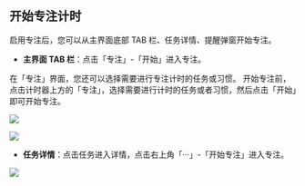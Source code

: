 ## 开始专注计时

启用专注后，您可以从主界面底部 TAB 栏、任务详情、提醒弹窗开始专注。
* **主界面 TAB 栏**：点击「专注」-「开始」进入专注。

在「专注」界面，您还可以选择需要进行专注计时的任务或习惯。
开始专注前，点击计时器上方的「专注」，选择需要进行计时的任务或者习惯，然后点击「开始」即可开始专注。

![](../../images/android/111.jpeg)

![](../../images/android/112.jpeg)

* **任务详情**：点击任务进入详情，点击右上角「···」-「开始专注」进入专注。

![](../../images/android/113.jpeg)

